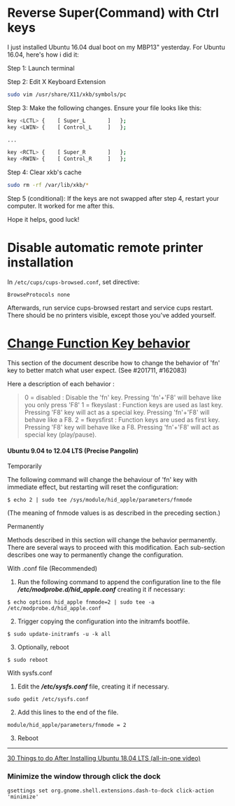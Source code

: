 # Reverse Super(Command) with Ctrl keys
I just installed Ubuntu 16.04 dual boot on my MBP13" yesterday. For Ubuntu 16.04, here's how i did it:

Step 1: Launch terminal

Step 2: Edit X Keyboard Extension

```bash
sudo vim /usr/share/X11/xkb/symbols/pc
```

Step 3: Make the following changes. Ensure your file looks like this:

```bash
key <LCTL> {    [ Super_L       ]   };
key <LWIN> {    [ Control_L     ]   };

...

key <RCTL> {    [ Super_R       ]   };
key <RWIN> {    [ Control_R     ]   };
```

Step 4: Clear xkb's cache
```bash
sudo rm -rf /var/lib/xkb/*
```
Step 5 (conditional): If the keys are not swapped after step 4, restart your computer. It worked for me after this.

Hope it helps, good luck!

# Disable automatic remote printer installation



In `/etc/cups/cups-browsed.conf`, set directive:

`BrowseProtocols none`

Afterwards, run service cups-browsed restart and service cups restart. There should be no printers visible, except those you've added yourself.

# [Change Function Key behavior](https://help.ubuntu.com/community/AppleKeyboard#Ubuntu_9.04_to_12.04_LTS_.28Precise_Pangolin.29)


This section of the document describe how to change the behavior of 'fn' key to better match what user expect. (See #201711, #162083)

Here a description of each behavior :

>0 = disabled : Disable the 'fn' key. Pressing 'fn'+'F8' will behave like you only press 'F8'
1 = fkeyslast : Function keys are used as last key. Pressing 'F8' key will act as a special key. Pressing 'fn'+'F8' will behave like a F8.
2 = fkeysfirst : Function keys are used as first key. Pressing 'F8' key will behave like a F8. Pressing 'fn'+'F8' will act as special key (play/pause).

#### Ubuntu 9.04 to 12.04 LTS (Precise Pangolin)

Temporarily

The following command will change the behaviour of 'fn' key with immediate effect, but restarting will reset the configuration:

`$ echo 2 | sudo tee /sys/module/hid_apple/parameters/fnmode`

(The meaning of fnmode values is as described in the preceding section.)

Permanently

Methods described in this section will change the behavior permanently. There are several ways to proceed with this modification. Each sub-section describes one way to permanently change the configuration.

With .conf file (Recommended)

1. Run the following command to append the configuration line to the file __*/etc/modprobe.d/hid_apple.conf*__ creating it if necessary:

`$ echo options hid_apple fnmode=2 | sudo tee -a /etc/modprobe.d/hid_apple.conf`

2. Trigger copying the configuration into the initramfs bootfile.

`$ sudo update-initramfs -u -k all`

3. Optionally, reboot

`$ sudo reboot`

With sysfs.conf

1. Edit the __*/etc/sysfs.conf*__ file, creating it if necessary.

`sudo gedit /etc/sysfs.conf`

2. Add this lines to the end of the file.

`module/hid_apple/parameters/fnmode = 2`

3. Reboot

---

[30 Things to do After Installing Ubuntu 18.04 LTS (all-in-one video)](https://www.youtube.com/watch?v=BLVtxpm5c2A)


###  Minimize the window through click the dock
`gsettings set org.gnome.shell.extensions.dash-to-dock click-action 'minimize'`
